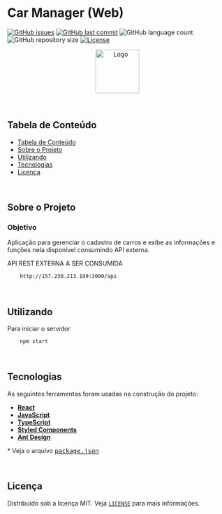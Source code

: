 # Car Manager (Web)

<!-- PROJECT SHIELDS -->

[![GitHub issues](https://img.shields.io/github/issues-raw/CarlosETB/car-manager-web.svg)](https://github.com/CarlosETB/car-manager-web/issues)
[![GitHub last commit](https://img.shields.io/github/last-commit/CarlosETB/car-manager-web.svg)](https://github.com/CarlosETB/car-manager-web/commits/master)
![GitHub language count](https://img.shields.io/github/languages/count/CarlosETB/car-manager-web?color=%2304D361)
![GitHub repository size](https://img.shields.io/github/repo-size/CarlosETB/car-manager-web)
[![License](https://img.shields.io/badge/license-MIT-brightgreen)](https://github.com/CarlosETB/car-manager-web/stargazers)

<!-- PROJECT LOGO -->

<p align="center">
    <img height="100px" src='https://fontmeme.com/permalink/201010/dfd39e1dcf6387c15b8d133399e762bd.png' alt="Logo">
</p>

<br />

<!-- TABLE OF CONTENTS -->

## Tabela de Conteúdo

- [Tabela de Conteúdo](#tabela-de-conte%C3%BAdo)
- [Sobre o Projeto](#sobre-o-projeto)
- [Utilizando](#utilizando)
- [Tecnologias](#tecnologias)
- [Licença](#licen%C3%A7a)

<br />

<!-- ABOUT THE PROJECT -->

## Sobre o Projeto

### Objetivo

Aplicação para gerenciar o cadastro de carros e exibe as informações e funções nela disponível consumindo API externa.

API REST EXTERNA A SER CONSUMIDA

```sh
    http://157.230.213.199:3000/api
```

<br />

<!-- USING -->

## Utilizando

Para iniciar o servidor

```sh
    npm start
```

<br />

## Tecnologias

As seguintes ferramentas foram usadas na construção do projeto:

- **[React](https://pt-br.reactjs.org/)**
- **[JavaScript](https://www.javascript.com/)**
- **[TypeScript](https://www.typescriptlang.org/)**
- **[Styled Components](https://styled-components.com/)**
- **[Ant Design](https://ant.design/)**

\* Veja o arquivo <kbd>[package.json](./package.json)</kbd>

<br />

<!-- LICENSE -->

## Licença

Distribuído sob a licença MIT. Veja [`LICENSE`](./LICENSE) para mais informações.
